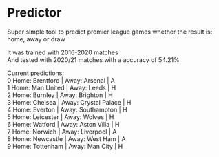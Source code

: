 # Predictor
Super simple tool to predict premier league games whether the result is: home, away or draw

It was trained with 2016-2020 matches  
And tested with 2020/21 matches with a accuracy of 54.21%


Current predictions:  
0 Home: Brentford      | Away: Arsenal        | A  
1 Home: Man United     | Away: Leeds          | H  
2 Home: Burnley        | Away: Brighton       | H  
3 Home: Chelsea        | Away: Crystal Palace | H  
4 Home: Everton        | Away: Southampton    | H  
5 Home: Leicester      | Away: Wolves         | H  
6 Home: Watford        | Away: Aston Villa    | H  
7 Home: Norwich        | Away: Liverpool      | A  
8 Home: Newcastle      | Away: West Ham       | A  
9 Home: Tottenham      | Away: Man City       | H  
